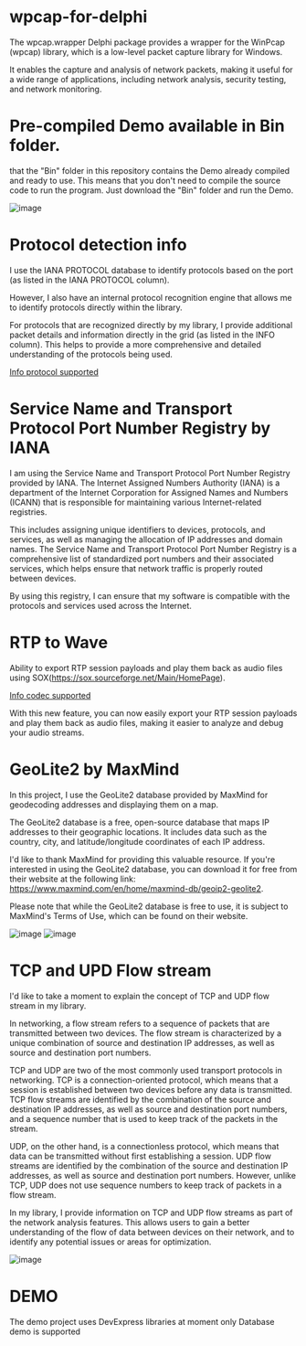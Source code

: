 # wpcap-for-delphi
The wpcap.wrapper Delphi package provides a wrapper for the WinPcap (wpcap) library, which is a low-level packet capture library for Windows.

It enables the capture and analysis of network packets, making it useful for a wide range of applications, including network analysis, security testing, and network monitoring.

# Pre-compiled Demo available in Bin folder.

that the "Bin" folder in this repository contains the Demo already compiled and ready to use. This means that you don't need to compile the source code to run the program. Just download the "Bin" folder and run the Demo.

![image](https://user-images.githubusercontent.com/11525545/228578940-4be9a840-eb49-43f7-9077-d6d0cc3f18e1.png)

# Protocol detection info

I use the IANA PROTOCOL database to identify protocols based on the port (as listed in the IANA PROTOCOL column). 

However, I also have an internal protocol recognition engine that allows me to identify protocols directly within the library.

For protocols that are recognized directly by my library, I provide additional packet details and information directly in the grid (as listed in the INFO column). This helps to provide a more comprehensive and detailed understanding of the protocols being used.

[Info protocol supported](https://github.com/amancini/wpcap-for-delphi/wiki/Table-protocol-supported)

# Service Name and Transport Protocol Port Number Registry by IANA 

I am using the Service Name and Transport Protocol Port Number Registry provided by IANA. 
The Internet Assigned Numbers Authority (IANA) is a department of the Internet Corporation for Assigned Names and Numbers (ICANN) that is responsible for maintaining various Internet-related registries. 

This includes assigning unique identifiers to devices, protocols, and services, as well as managing the allocation of IP addresses and domain names. 
The Service Name and Transport Protocol Port Number Registry is a comprehensive list of standardized port numbers and their associated services, which helps ensure that network traffic is properly routed between devices. 

By using this registry, I can ensure that my software is compatible with the protocols and services used across the Internet.

# RTP to Wave

Ability to export RTP session payloads and play them back as audio files using SOX(https://sox.sourceforge.net/Main/HomePage).

[Info codec supported](https://github.com/amancini/wpcap-for-delphi/wiki/RTP-table-codec-supported)

With this new feature, you can now easily export your RTP session payloads and play them back as audio files, making it easier to analyze and debug your audio streams.

# GeoLite2 by MaxMind
In this project, I use the GeoLite2 database provided by MaxMind for geodecoding addresses and displaying them on a map. 

The GeoLite2 database is a free, open-source database that maps IP addresses to their geographic locations. It includes data such as the country, city, and latitude/longitude coordinates of each IP address.

I'd like to thank MaxMind for providing this valuable resource. If you're interested in using the GeoLite2 database, you can download it for free from their website at the following link: https://www.maxmind.com/en/home/maxmind-db/geoip2-geolite2.

Please note that while the GeoLite2 database is free to use, it is subject to MaxMind's Terms of Use, which can be found on their website.

   ![image](https://user-images.githubusercontent.com/11525545/222990137-523eca8a-9a36-4b2e-9185-5d0ee95b5faf.png)
![image](https://user-images.githubusercontent.com/11525545/222990179-f5e0688e-6f10-40d6-90f2-073040547694.png)

# TCP and UPD Flow stream

I'd like to take a moment to explain the concept of TCP and UDP flow stream in my library.

In networking, a flow stream refers to a sequence of packets that are transmitted between two devices. The flow stream is characterized by a unique combination of source and destination IP addresses, as well as source and destination port numbers.

TCP and UDP are two of the most commonly used transport protocols in networking. TCP is a connection-oriented protocol, which means that a session is established between two devices before any data is transmitted. TCP flow streams are identified by the combination of the source and destination IP addresses, as well as source and destination port numbers, and a sequence number that is used to keep track of the packets in the stream.

UDP, on the other hand, is a connectionless protocol, which means that data can be transmitted without first establishing a session. UDP flow streams are identified by the combination of the source and destination IP addresses, as well as source and destination port numbers. However, unlike TCP, UDP does not use sequence numbers to keep track of packets in a flow stream.

In my library, I provide information on TCP and UDP flow streams as part of the network analysis features. This allows users to gain a better understanding of the flow of data between devices on their network, and to identify any potential issues or areas for optimization.

![image](https://user-images.githubusercontent.com/11525545/223887025-799aa3c9-8dc3-463c-9364-8cc118554e76.png)


# DEMO

The demo project uses DevExpress libraries at moment only Database demo is supported

